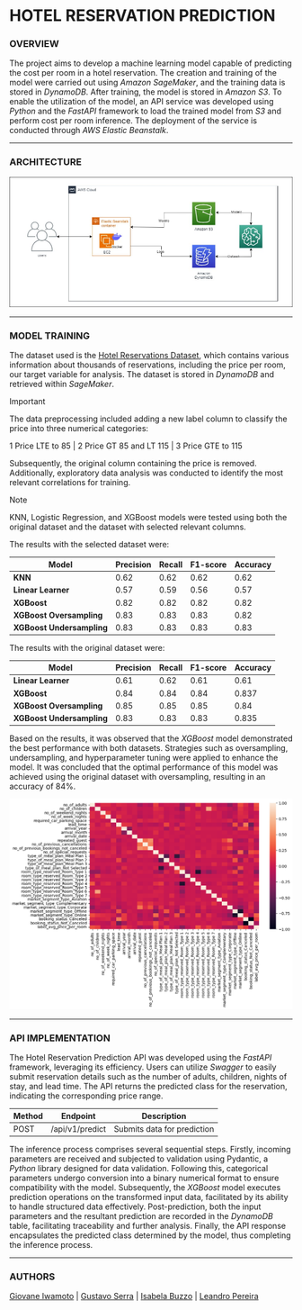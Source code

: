 # HOTEL RESERVATION PREDICTION

### **OVERVIEW**

The project aims to develop a machine learning model capable of predicting the cost per room in a hotel reservation. The creation and training of the model were carried out using _Amazon SageMaker_, and the training data is stored in _DynamoDB_. After training, the model is stored in _Amazon S3_. To enable the utilization of the model, an API service was developed using _Python_ and the _FastAPI_ framework to load the trained model from _S3_ and perform cost per room inference. The deployment of the service is conducted through _AWS Elastic Beanstalk_.

---

### **ARCHITECTURE**

![alt text](docs/image.png)

---

### **MODEL TRAINING**

The dataset used is the [Hotel Reservations Dataset](https://www.kaggle.com/datasets/ahsan81/hotel-reservations-classification-dataset), which contains various information about thousands of reservations, including the price per room, our target variable for analysis. The dataset is stored in _DynamoDB_ and retrieved within _SageMaker_.

> [!IMPORTANT]
> The data preprocessing included adding a new label column to classify the price into three numerical categories:
>
> 1 Price LTE to 85 | 2 Price GT 85 and LT 115 | 3 Price GTE to 115

Subsequently, the original column containing the price is removed. Additionally, exploratory data analysis was conducted to identify the most relevant correlations for training.

> [!NOTE]
> KNN, Logistic Regression, and XGBoost models were tested using both the original dataset and the dataset with selected relevant columns.

The results with the selected dataset were:

| Model                     | Precision | Recall | F1-score | Accuracy |
| ------------------------- | --------- | ------ | -------- | -------- |
| **KNN**                   | 0.62      | 0.62   | 0.62     | 0.62     |
| **Linear Learner**        | 0.57      | 0.59   | 0.56     | 0.57     |
| **XGBoost**               | 0.82      | 0.82   | 0.82     | 0.82     |
| **XGBoost Oversampling**  | 0.83      | 0.83   | 0.83     | 0.82     |
| **XGBoost Undersampling** | 0.83      | 0.83   | 0.83     | 0.83     |

The results with the original dataset were:

| Model                     | Precision | Recall | F1-score | Accuracy |
| ------------------------- | --------- | ------ | -------- | -------- |
| **Linear Learner**        | 0.61      | 0.62   | 0.61     | 0.61     |
| **XGBoost**               | 0.84      | 0.84   | 0.84     | 0.837    |
| **XGBoost Oversampling**  | 0.85      | 0.85   | 0.85     | 0.84     |
| **XGBoost Undersampling** | 0.83      | 0.83   | 0.83     | 0.835    |

Based on the results, it was observed that the _XGBoost_ model demonstrated the best performance with both datasets. Strategies such as oversampling, undersampling, and hyperparameter tuning were applied to enhance the model. It was concluded that the optimal performance of this model was achieved using the original dataset with oversampling, resulting in an accuracy of 84%.

![alt text](/docs/heatmap.png)

---

### **API IMPLEMENTATION**

The Hotel Reservation Prediction API was developed using the _FastAPI_ framework, leveraging its efficiency. Users can utilize _Swagger_ to easily submit reservation details such as the number of adults, children, nights of stay, and lead time. The API returns the predicted class for the reservation, indicating the corresponding price range.

| Method | Endpoint        | Description                 |
| ------ | --------------- | --------------------------- |
| POST   | /api/v1/predict | Submits data for prediction |

The inference process comprises several sequential steps. Firstly, incoming parameters are received and subjected to validation using Pydantic, a _Python_ library designed for data validation. Following this, categorical parameters undergo conversion into a binary numerical format to ensure compatibility with the model. Subsequently, the _XGBoost_ model executes prediction operations on the transformed input data, facilitated by its ability to handle structured data effectively. Post-prediction, both the input parameters and the resultant prediction are recorded in the _DynamoDB_ table, facilitating traceability and further analysis. Finally, the API response encapsulates the predicted class determined by the model, thus completing the inference process.

---

### **AUTHORS**

[Giovane Iwamoto](https://github.com/GiovaneIwamoto) | [Gustavo Serra](https://github.com/GustavoSVasconcelos) | [Isabela Buzzo](https://github.com/isabelabuzzo) | [Leandro Pereira](https://github.com/leojgpereira)
